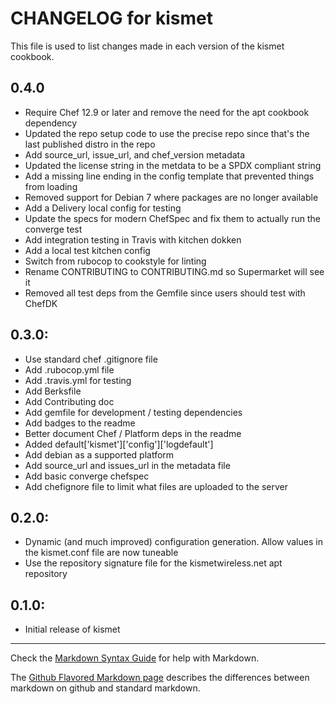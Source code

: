 # CHANGELOG for kismet

This file is used to list changes made in each version of the kismet cookbook.

## 0.4.0

- Require Chef 12.9 or later and remove the need for the apt cookbook dependency
- Updated the repo setup code to use the precise repo since that's the last published distro in the repo
- Add source_url, issue_url, and chef_version metadata
- Updated the license string in the metdata to be a SPDX compliant string
- Add a missing line ending in the config template that prevented things from loading
- Removed support for Debian 7 where packages are no longer available
- Add a Delivery local config for testing
- Update the specs for modern ChefSpec and fix them to actually run the converge test
- Add integration testing in Travis with kitchen dokken
- Add a local test kitchen config
- Switch from rubocop to cookstyle for linting
- Rename CONTRIBUTING to CONTRIBUTING.md so Supermarket will see it
- Removed all test deps from the Gemfile since users should test with ChefDK

## 0.3.0:

- Use standard chef .gitignore file
- Add .rubocop.yml file
- Add .travis.yml for testing
- Add Berksfile
- Add Contributing doc
- Add gemfile for development / testing dependencies
- Add badges to the readme
- Better document Chef / Platform deps in the readme
- Added default['kismet']['config']['logdefault']
- Add debian as a supported platform
- Add source_url and issues_url in the metadata file
- Add basic converge chefspec
- Add chefignore file to limit what files are uploaded to the server

## 0.2.0:

- Dynamic (and much improved) configuration generation. Allow values in the kismet.conf file are now tuneable
- Use the repository signature file for the kismetwireless.net apt repository

## 0.1.0:

- Initial release of kismet

--------------------------------------------------------------------------------

Check the [Markdown Syntax Guide](http://daringfireball.net/projects/markdown/syntax) for help with Markdown.

The [Github Flavored Markdown page](http://github.github.com/github-flavored-markdown/) describes the differences between markdown on github and standard markdown.
